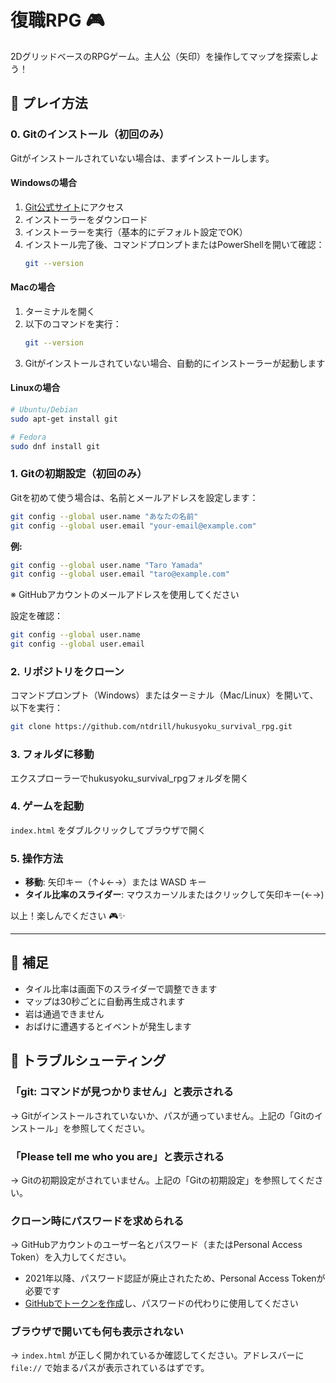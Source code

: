 # 復職RPG 🎮

2DグリッドベースのRPGゲーム。主人公（矢印）を操作してマップを探索しよう！

## 🚀 プレイ方法

### 0. Gitのインストール（初回のみ）

Gitがインストールされていない場合は、まずインストールします。

#### Windowsの場合
1. [Git公式サイト](https://git-scm.com/download/win)にアクセス
2. インストーラーをダウンロード
3. インストーラーを実行（基本的にデフォルト設定でOK）
4. インストール完了後、コマンドプロンプトまたはPowerShellを開いて確認：
   ```bash
   git --version
   ```

#### Macの場合
1. ターミナルを開く
2. 以下のコマンドを実行：
   ```bash
   git --version
   ```
3. Gitがインストールされていない場合、自動的にインストーラーが起動します

#### Linuxの場合
```bash
# Ubuntu/Debian
sudo apt-get install git

# Fedora
sudo dnf install git
```

### 1. Gitの初期設定（初回のみ）

Gitを初めて使う場合は、名前とメールアドレスを設定します：

```bash
git config --global user.name "あなたの名前"
git config --global user.email "your-email@example.com"
```

**例:**
```bash
git config --global user.name "Taro Yamada"
git config --global user.email "taro@example.com"
```

※ GitHubアカウントのメールアドレスを使用してください

設定を確認：
```bash
git config --global user.name
git config --global user.email
```

### 2. リポジトリをクローン

コマンドプロンプト（Windows）またはターミナル（Mac/Linux）を開いて、以下を実行：

```bash
git clone https://github.com/ntdrill/hukusyoku_survival_rpg.git
```

### 3. フォルダに移動

エクスプローラーでhukusyoku_survival_rpgフォルダを開く

### 4. ゲームを起動

`index.html` をダブルクリックしてブラウザで開く

### 5. 操作方法

- **移動**: 矢印キー（↑↓←→）または WASD キー
- **タイル比率のスライダー**: マウスカーソルまたはクリックして矢印キー(←→)

以上！楽しんでください 🎮✨

---

## 📝 補足

- タイル比率は画面下のスライダーで調整できます
- マップは30秒ごとに自動再生成されます
- 岩は通過できません
- おばけに遭遇するとイベントが発生します

## 🔧 トラブルシューティング

### 「git: コマンドが見つかりません」と表示される
→ Gitがインストールされていないか、パスが通っていません。上記の「Gitのインストール」を参照してください。

### 「Please tell me who you are」と表示される
→ Gitの初期設定がされていません。上記の「Gitの初期設定」を参照してください。

### クローン時にパスワードを求められる
→ GitHubアカウントのユーザー名とパスワード（またはPersonal Access Token）を入力してください。
- 2021年以降、パスワード認証が廃止されたため、Personal Access Tokenが必要です
- [GitHubでトークンを作成](https://github.com/settings/tokens)し、パスワードの代わりに使用してください

### ブラウザで開いても何も表示されない
→ `index.html` が正しく開かれているか確認してください。アドレスバーに `file://` で始まるパスが表示されているはずです。
